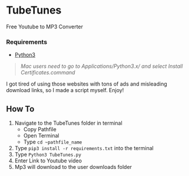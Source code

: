 # TubeTunes
Free Youtube to MP3 Converter

### Requirements
- [Python3](https://www.python.org/downloads/)
  
> <i> Mac users need to go to Applications/Python3.x/ and select Install Certificates.command </i>

I got tired of using those websites with tons of ads and misleading download links, so I made a script myself. Enjoy!

## How To
1. Navigate to the TubeTunes folder in terminal
    - Copy Pathfile
    - Open Terminal
    - Type `cd ~pathfile_name`
2. Type `pip3 install -r requirements.txt` into the terminal
3. Type `Python3 TubeTunes.py`
4. Enter Link to Youtube video
5. Mp3 will download to the user downloads folder


